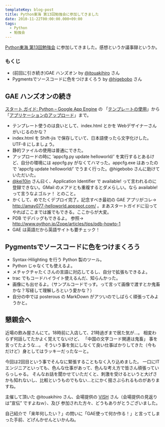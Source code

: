 ```yaml
---
templateKey: blog-post
title: Python東海 第13回勉強会に参加してきました
date: 2010-11-22T00:00:00.000+09:00
tags:
  - Python
  - 勉強会
---
```

[Python東海 第13回勉強会](https://sites.google.com/site/pythontokai/13th) に参加してきました。感想というか議事録というか。
<!--more-->

### もくじ
* (前回に引き続き)GAE ハンズオン by [@itouakihiro](http://twitter.com/itouakihiro) さん
* Pygmentsでソースコードに色をつけまくろう by [@higebobo](http://twitter.com/higebobo) さん

## GAE ハンズオンの続き
[スタート ガイド: Python – Google App Engine](http://code.google.com/intl/ja/appengine/docs/python/gettingstarted/) の 「[テンプレートの使用](http://code.google.com/intl/ja/appengine/docs/python/gettingstarted/templates.html)」から「[アプリケーションのアップロード](http://code.google.com/intl/ja/appengine/docs/python/gettingstarted/uploading.html)」まで。

* テンプレート使うのは良いとして、index.html とかを Webデザイナーさんがいじるのかな？
* index.html を Shift-jis で保存していて、日本語使ったら文字化けした。UTF-8 にしましょう。
* 静的ファイルの使用は普通にできた。
* アップロードの時に ‘appcfg.py update helloworld/’ を実行するとあるけど、自分の環境には appcfg.py がなくてハマった。appcfg.exe はあったので ‘appcfg update helloworld/’ でうまく行った。@higebobo さんに助けていただいた。
* [@kei10in](http://twitter.com/kei10in) さん曰く、Application Identifier で available! って言われるのに登録できない。GMail のメアドとも重複するとダメらしい。なら available! って言うなよゴルァ！ とのこと。
* かくして、めでたくデプロイ完了。記念すべき最初の GAE アプリがコレ→ http://amay077-helloworld.appspot.com/ 。まあスタートガイドに沿ってやればここまでは誰でもできる。ここからが大変。
* PDB でデバッグもできるよ。 参照→ http://www.python.jp/Zope/articles/tips/pdb-howto-1
* GAE は英語だから英語サイトも要チェック！

## Pygmentsでソースコードに色をつけまくろう
* Syntax-Hilighting を行う Python 製のツール。
* Python じゃなくても使えるよ。
* メチャクチャたくさんの言語に対応してるし、自分で拡張もできるよ。
* trac でもコードハイライト使えるんだ、知らんかった。
* 画像にも出せるよ。（サンプルコードでっす。って言って画像で渡すとか鬼畜かな？写経して理解しろという愛かな？）
* 自分の中では posterous の MarkDown がアツいのでしばらく頑張ってみようかと。

## 懇親会へ
近場の飲み屋さんにて。18時前に入店して、21時過ぎまで居た気が…。 相変わらず何話してたかよく覚えてないけど、 「中国の文字コード関連は鬼畜」 事を言ってたような…。 そういう事を気にしなくて良い仕事ばかりしてきた（今もだけど）身としてはラッキーだったなーと。

今回は2回目という事でそんなに緊張することもなく入り込めました。 一口にITエンジニアといっても、色んな仕事があって、色んな考え方で皆さん頑張っていらっしゃる。 そんなお話を聞かせていただくと、刺激を受けるというと大げさかも知れないし、比較というものでもない…とにかく揺さぶられるものがありますね。

主催して頂いた @itouakihiro さん、会場提供の [VISH](http://www.vish.co.jp/) さん（会場提供の見返りは”宣伝” ですよねｗ）、及び 参加された方々、どうもありがとうございました。

自己紹介で「来年何したい？」の問いに「GAE使って何か作る！」と言ってしまった手前、どげんかせんといかんね。